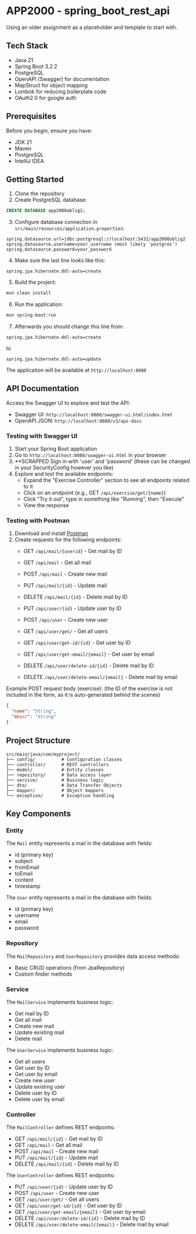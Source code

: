 # APP2000 - spring_boot_rest_api
Using an older assignment as a placeholder and template to start with.

## Tech Stack

- Java 21
- Spring Boot 3.2.2
- PostgreSQL
- OpenAPI (Swagger) for documentation
- MapStruct for object mapping
- Lombok for reducing boilerplate code
- OAuth2.0 for google auth

## Prerequisites

Before you begin, ensure you have:
- JDK 21
- Maven
- PostgreSQL
- IntelliJ IDEA

## Getting Started

1. Clone the repository
2. Create PostgreSQL database:
```sql
CREATE DATABASE app2000oblig2;
```

3. Configure database connection in `src/main/resources/application.properties`:
```properties
spring.datasource.url=jdbc:postgresql://localhost:5432/app2000oblig2
spring.datasource.username=your_username (most likely 'postgres')
spring.datasource.password=your_password
```
4. Make sure the last line looks like this:
```properties
spring.jpa.hibernate.ddl-auto=create
```

5. Build the project:
```bash
mvn clean install
```

6. Run the application:
```bash
mvn spring-boot:run
```

7. Afterwards you should change this line from:
```properties
spring.jpa.hibernate.ddl-auto=create
```
to 
```properties
spring.jpa.hibernate.ddl-auto=update
```

The application will be available at `http://localhost:8080`

## API Documentation

Access the Swagger UI to explore and test the API:
- Swagger UI: `http://localhost:8080/swagger-ui.html/index.html`
- OpenAPI JSON: `http://localhost:8080/v3/api-docs`

### Testing with Swagger UI

1. Start your Spring Boot application
2. Go to `http://localhost:8080/swagger-ui.html` in your browser
3. **SCRAPPED Sign in with 'user' and 'password' (these can be changed in your SecurityConfig however you like)
4. Explore and test the available endpoints:
    - Expand the "Exercise Controller" section to see all endpoints related to it
    - Click on an endpoint (e.g., GET `/api/exercise/get/{name}`)
    - Click "Try it out", type in something like "Running", then "Execute"
    - View the response

### Testing with Postman

1. Download and install [Postman](https://www.postman.com/downloads/)
2. Create requests for the following endpoints:
   - GET `/api/mail/{userid}` - Get mail by ID
   - GET `/api/mail` - Get all mail
   - POST `/api/mail` - Create new mail
   - PUT `/api/mail/{id}` - Update mail
   - DELETE `/api/mail/{id}` - Delete mail by ID

   - PUT `/api/user/{id}` - Update user by ID
   - POST `/api/user` - Create new user
   - GET `/api/user/get/` - Get all users
   - GET `/api/user/get-id/{id}` - Get user by ID
   - GET `/api/user/get-email/{email}` - Get user by email
   - DELETE `/api/user/delete-id/{id}` - Delete mail by ID
   - DELETE `/api/user/delete-email/{email}` - Delete mail by email


Example POST request body (exercise):
(the ID of the exercise is not included in the form, as it is auto-generated behind the scenes)
```json
{
  "name": "String",
  "descr": "String"
}
```

## Project Structure

```
src/main/java/com/myproject/
├── config/          # Configuration classes
├── controller/      # REST controllers
├── model/           # Entity classes
├── repository/      # Data access layer
├── service/         # Business logic
├── dto/             # Data Transfer Objects
├── mapper/          # Object mappers
└── exception/       # Exception handling
```

## Key Components

### Entity
The `Mail` entity represents a mail in the database with fields:
- id (primary key)
- subject
- fromEmail
- toEmail
- content
- timestamp

The `User` entity represents a mail in the database with fields:
- id (primary key)
- username
- email
- password

### Repository
The `MailRepository` and `UserRepository` provides data access methods:
- Basic CRUD operations (from JpaRepository)
- Custom finder methods

### Service
The `MailService` implements business logic:
- Get mail by ID
- Get all mail 
- Create new mail
- Update existing mail
- Delete mail

The `UserService` implements business logic:
- Get all users
- Get user by ID
- Get user by email
- Create new user
- Update existing user
- Delete user by ID
- Delete user by email

### Controller
The `MailController` defines REST endpoints:
- GET `/api/mail/{id}` - Get mail by ID
- GET `/api/mail` - Get all mail
- POST `/api/mail` - Create new mail
- PUT `/api/mail/{id}` - Update mail
- DELETE `/api/mail/{id}` - Delete mail by ID

The `UserController` defines REST endpoints:
- PUT `/api/user/{id}` - Update user by ID
- POST `/api/user` - Create new user
- GET `/api/user/get/` - Get all users
- GET `/api/user/get-id/{id}` - Get user by ID
- GET `/api/user/get-email/{email}` - Get user by email
- DELETE `/api/user/delete-id/{id}` - Delete mail by ID
- DELETE `/api/user/delete-email/{email}` - Delete mail by email
